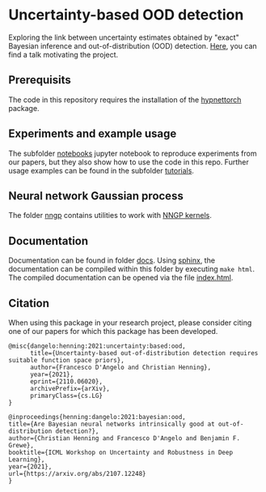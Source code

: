 # Uncertainty-based OOD detection

Exploring the link between uncertainty estimates obtained by "exact" Bayesian inference and out-of-distribution (OOD) detection. [Here](https://slideslive.at/38962915/are-bayesian-neural-networks-intrinsically-good-at-outofdistribution-detection), you can find a talk motivating the project.

## Prerequisits

The code in this repository requires the installation of the [hypnettorch](https://github.com/chrhenning/hypnettorch) package.

## Experiments and example usage

The subfolder [notebooks](notebooks) jupyter notebook to reproduce experiments from our papers, but they also show how to use the code in this repo. Further usage examples can be found in the subfolder [tutorials](tutorials).

## Neural network Gaussian process

The folder [nngp](nngp) contains utilities to work with [NNGP kernels](https://arxiv.org/abs/1711.00165).

## Documentation

Documentation can be found in folder [docs](docs). Using [sphinx](https://www.sphinx-doc.org/en/master/usage/quickstart.html), the documentation can be compiled within this folder by executing ``make html``. The compiled documentation can be opened via the file [index.html](docs/html/index.html).

## Citation

When using this package in your research project, please consider citing one of our papers for which this package has been developed.

```
@misc{dangelo:henning:2021:uncertainty:based:ood,
      title={Uncertainty-based out-of-distribution detection requires suitable function space priors}, 
      author={Francesco D'Angelo and Christian Henning},
      year={2021},
      eprint={2110.06020},
      archivePrefix={arXiv},
      primaryClass={cs.LG}
}
```

```
@inproceedings{henning:dangelo:2021:bayesian:ood,
title={Are Bayesian neural networks intrinsically good at out-of-distribution detection?},
author={Christian Henning and Francesco D'Angelo and Benjamin F. Grewe},
booktitle={ICML Workshop on Uncertainty and Robustness in Deep Learning},
year={2021},
url={https://arxiv.org/abs/2107.12248}
}
```
